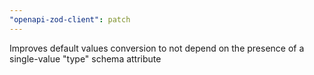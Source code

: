```yaml
---
"openapi-zod-client": patch
---
```


Improves default values conversion to not depend on the presence of a single-value "type" schema attribute
